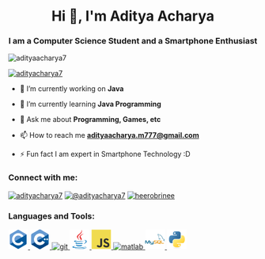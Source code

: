 <h1 align="center">Hi 👋, I'm Aditya Acharya</h1>
<h3 align="center">I am a Computer Science Student and a Smartphone Enthusiast</h3>

<p align="left"> <img src="https://komarev.com/ghpvc/?username=adityaacharya7&label=Profile%20views&color=0e75b6&style=flat" alt="adityaacharya7" /> </p>

<p align="left"> <a href="https://twitter.com/adityacharya7" target="blank"><img src="https://img.shields.io/twitter/follow/adityacharya7?logo=twitter&style=for-the-badge" alt="adityacharya7" /></a> </p>

- 🔭 I’m currently working on **Java**

- 🌱 I’m currently learning **Java Programming**

- 💬 Ask me about **Programming, Games, etc**

- 📫 How to reach me **adityaacharya.m777@gmail.com**

- ⚡ Fun fact I am expert in Smartphone Technology :D 

<h3 align="left">Connect with me:</h3>
<p align="left">
<a href="https://twitter.com/adityacharya7" target="blank"><img align="center" src="https://raw.githubusercontent.com/rahuldkjain/github-profile-readme-generator/master/src/images/icons/Social/twitter.svg" alt="adityacharya7" height="30" width="40" /></a>
<a href="https://instagram.com/adityacharya7" target="blank"><img align="center" src="https://raw.githubusercontent.com/rahuldkjain/github-profile-readme-generator/master/src/images/icons/Social/instagram.svg" alt="@adityacharya7" height="30" width="40" /></a>
<a href="https://www.youtube.com/@heerobrinee" target="blank"><img align="center" src="https://raw.githubusercontent.com/rahuldkjain/github-profile-readme-generator/master/src/images/icons/Social/youtube.svg" alt="heerobrinee" height="30" width="40" /></a>
</p>

<h3 align="left">Languages and Tools:</h3>
<p align="left"> <a href="https://www.cprogramming.com/" target="_blank" rel="noreferrer"> <img src="https://raw.githubusercontent.com/devicons/devicon/master/icons/c/c-original.svg" alt="c" width="40" height="40"/> </a> <a href="https://www.w3schools.com/cpp/" target="_blank" rel="noreferrer"> <img src="https://raw.githubusercontent.com/devicons/devicon/master/icons/cplusplus/cplusplus-original.svg" alt="cplusplus" width="40" height="40"/> </a> <a href="https://git-scm.com/" target="_blank" rel="noreferrer"> <img src="https://www.vectorlogo.zone/logos/git-scm/git-scm-icon.svg" alt="git" width="40" height="40"/> </a> <a href="https://www.java.com" target="_blank" rel="noreferrer"> <img src="https://raw.githubusercontent.com/devicons/devicon/master/icons/java/java-original.svg" alt="java" width="40" height="40"/> </a> <a href="https://developer.mozilla.org/en-US/docs/Web/JavaScript" target="_blank" rel="noreferrer"> <img src="https://raw.githubusercontent.com/devicons/devicon/master/icons/javascript/javascript-original.svg" alt="javascript" width="40" height="40"/> </a> <a href="https://www.mathworks.com/" target="_blank" rel="noreferrer"> <img src="https://upload.wikimedia.org/wikipedia/commons/2/21/Matlab_Logo.png" alt="matlab" width="40" height="40"/> </a> <a href="https://www.mysql.com/" target="_blank" rel="noreferrer"> <img src="https://raw.githubusercontent.com/devicons/devicon/master/icons/mysql/mysql-original-wordmark.svg" alt="mysql" width="40" height="40"/> </a> <a href="https://www.python.org" target="_blank" rel="noreferrer"> <img src="https://raw.githubusercontent.com/devicons/devicon/master/icons/python/python-original.svg" alt="python" width="40" height="40"/> </a> </p>
